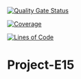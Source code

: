 [![Quality Gate Status](https://sonarcloud.io/api/project_badges/measure?project=marcosph-hub_sonar-studymethod&metric=alert_status)](https://sonarcloud.io/summary/new_code?id=marcosph-hub_sonar-studymethod)

[![Coverage](https://sonarcloud.io/api/project_badges/measure?project=marcosph-hub_sonar-studymethod&metric=coverage)](https://sonarcloud.io/summary/new_code?id=marcosph-hub_sonar-studymethod)

[![Lines of Code](https://sonarcloud.io/api/project_badges/measure?project=marcosph-hub_sonar-studymethod&metric=ncloc)](https://sonarcloud.io/summary/new_code?id=marcosph-hub_sonar-studymethod)
# Project-E15
